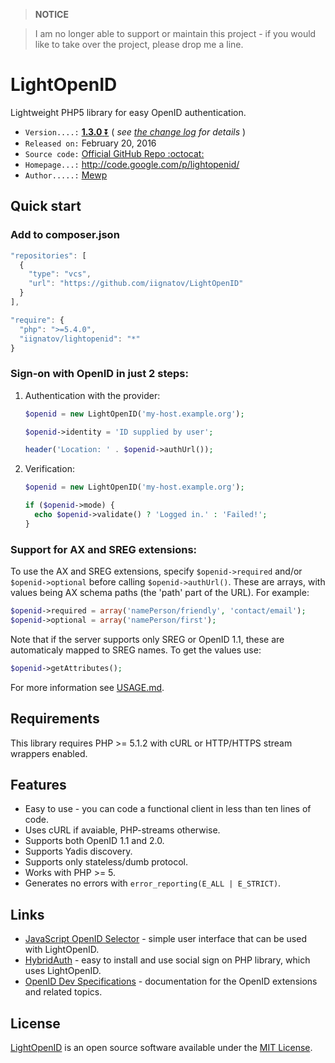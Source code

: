 > **NOTICE**

> I am no longer able to support or maintain this project - if you would like to take over the project, please drop me a line.

# LightOpenID

Lightweight PHP5 library for easy OpenID authentication.

* `Version....:` [**1.3.0** :arrow_double_down:][1]
                 ( *see [the change log][2] for details* )
* `Released on:` February 20, 2016
* `Source code:` [Official GitHub Repo :octocat:][3]
* `Homepage...:` http://code.google.com/p/lightopenid/
* `Author.....:` [Mewp][4]

[1]: https://github.com/iignatov/LightOpenID/archive/master.zip
[2]: https://github.com/iignatov/LightOpenID/blob/master/CHANGELOG.md
[3]: https://github.com/Mewp/lightopenid
[4]: https://github.com/Mewp


## Quick start

### Add to composer.json

```javascript
"repositories": [
  {
    "type": "vcs",
    "url": "https://github.com/iignatov/LightOpenID"
  }
],

"require": {	
  "php": ">=5.4.0",
  "iignatov/lightopenid": "*"
}
```

### Sign-on with OpenID in just 2 steps:
  
  1. Authentication with the provider:

     ```php
     $openid = new LightOpenID('my-host.example.org');
     
     $openid->identity = 'ID supplied by user';
     
     header('Location: ' . $openid->authUrl());
     ```
  2. Verification:

     ```php
     $openid = new LightOpenID('my-host.example.org');
     
     if ($openid->mode) {
       echo $openid->validate() ? 'Logged in.' : 'Failed!';
     }
     ```

### Support for AX and SREG extensions:
  
  To use the AX and SREG extensions, specify `$openid->required` and/or `$openid->optional` 
  before calling `$openid->authUrl()`. These are arrays, with values being AX schema paths 
  (the 'path' part of the URL). For example:

  ```php
  $openid->required = array('namePerson/friendly', 'contact/email');
  $openid->optional = array('namePerson/first');
  ```

  Note that if the server supports only SREG or OpenID 1.1, these are automaticaly mapped 
  to SREG names. To get the values use:

  ```php  
  $openid->getAttributes();
  ```

  For more information see [USAGE.md](http://github.com/iignatov/LightOpenID/blob/master/USAGE.md).


## Requirements

This library requires PHP >= 5.1.2 with cURL or HTTP/HTTPS stream wrappers enabled.


## Features

* Easy to use - you can code a functional client in less than ten lines of code.
* Uses cURL if avaiable, PHP-streams otherwise.
* Supports both OpenID 1.1 and 2.0.
* Supports Yadis discovery.
* Supports only stateless/dumb protocol.
* Works with PHP >= 5.
* Generates no errors with `error_reporting(E_ALL | E_STRICT)`.


## Links

* [JavaScript OpenID Selector](http://code.google.com/p/openid-selector/) -
  simple user interface that can be used with LightOpenID.
* [HybridAuth](http://hybridauth.sourceforge.net/) -
  easy to install and use social sign on PHP library, which uses LightOpenID.
* [OpenID Dev Specifications](http://openid.net/developers/specs/) -
  documentation for the OpenID extensions and related topics.


## License

[LightOpenID](http://github.com/iignatov/LightOpenID)
is an open source software available under the
[MIT License](http://opensource.org/licenses/mit-license.php).
